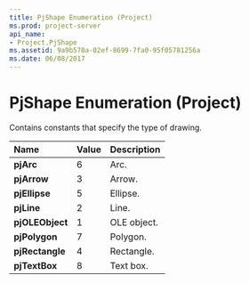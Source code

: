 ```yaml
---
title: PjShape Enumeration (Project)
ms.prod: project-server
api_name:
- Project.PjShape
ms.assetid: 9a9b570a-02ef-8699-7fa0-95f05781256a
ms.date: 06/08/2017
---
```



# PjShape Enumeration (Project)

Contains constants that specify the type of drawing.



|**Name**|**Value**|**Description**|
|:-----|:-----|:-----|
|**pjArc**|6|Arc.|
|**pjArrow**|3|Arrow.|
|**pjEllipse**|5|Ellipse.|
|**pjLine**|2|Line.|
|**pjOLEObject**|1|OLE object.|
|**pjPolygon**|7|Polygon.|
|**pjRectangle**|4|Rectangle.|
|**pjTextBox**|8|Text box.|

